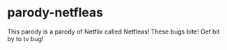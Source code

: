 # parody-netfleas
This parody is a parody of Netflix called Netfleas! These bugs bite! Get bit by to tv bug!
